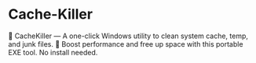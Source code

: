 # Cache-Killer
🚀 CacheKiller — A one-click Windows utility to clean system cache, temp, and junk files.  🧼 Boost performance and free up space with this portable EXE tool. No install needed.
